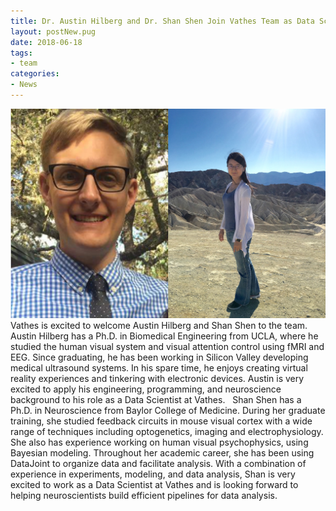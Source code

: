 ```yaml
---
title: Dr. Austin Hilberg and Dr. Shan Shen Join Vathes Team as Data Scientists
layout: postNew.pug
date: 2018-06-18 
tags:
- team
categories: 
- News
---
```


![alt text](./static/posts/Dr-Austin-Hilberg-and-Dr-Shan-Shen-Join-Vathes-Team-as-Data-Scientists/Austin&Shan.jpg "Austin and Shan")
Vathes is excited to welcome Austin Hilberg and Shan Shen to the team. 
Austin Hilberg has a Ph.D. in Biomedical Engineering from UCLA, where he studied the human visual system and visual attention control using fMRI and EEG. Since graduating, he has been working in Silicon Valley developing medical ultrasound systems. In his spare time, he enjoys creating virtual reality experiences and tinkering with electronic devices. Austin is very excited to apply his engineering, programming, and neuroscience background to his role as a Data Scientist at Vathes.
&nbsp;
Shan Shen has a Ph.D. in Neuroscience from Baylor College of Medicine. During her graduate training, she studied feedback circuits in mouse visual cortex with a wide range of techniques including optogenetics, imaging and electrophysiology. She also has experience working on human visual psychophysics, using Bayesian modeling. Throughout her academic career, she has been using DataJoint to organize data and facilitate analysis. With a combination of experience in experiments, modeling, and data analysis, Shan is very excited to work as a Data Scientist at Vathes and is looking forward to helping neuroscientists build efficient pipelines for data analysis. 


